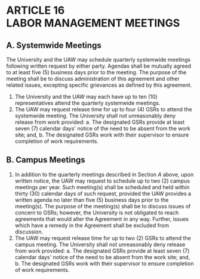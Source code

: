 ---
---
# ARTICLE 16 <br> LABOR MANAGEMENT MEETINGS 

## A. Systemwide Meetings

The University and the UAW may schedule quarterly systemwide meetings following written request by either party. Agendas shall be mutually agreed to at least five (5) business days prior to the meeting. The purpose of the meeting shall be to discuss administration of this agreement and other related issues, excepting specific grievances as defined by this agreement.

1. The University and the UAW may each have up to ten (10) representatives attend the quarterly systemwide meetings.
2. The UAW may request release time for up to four (4) GSRs to attend the systemwide meeting. The University shall not unreasonably deny release from work provided:
a. The designated GSRs provide at least seven (7) calendar days' notice of the need to be absent from the work site; and,
b. The designated GSRs work with their supervisor to ensure completion of work requirements.

## B. Campus Meetings

1. In addition to the quarterly meetings described in Section $A$ above, upon written notice, the UAW may request to schedule up to two (2) campus meetings per year. Such meeting(s) shall be scheduled and held within thirty (30) calendar days of such request, provided the UAW provides a written agenda no later than five (5) business days prior to the meeting(s). The purpose of the meeting(s) shall be to discuss issues of concern to GSRs; however, the University is not obligated to reach agreements that would alter the Agreement in any way. Further, issues which have a remedy in the Agreement shall be excluded from discussion.
2. The UAW may request release time for up to two (2) GSRs to attend the campus meeting. The University shall not unreasonably deny release from work provided:
a. The designated GSRs provide at least seven (7) calendar days' notice of the need to be absent from the work site; and,
b. The designated GSRs work with their supervisor to ensure completion of work requirements.
